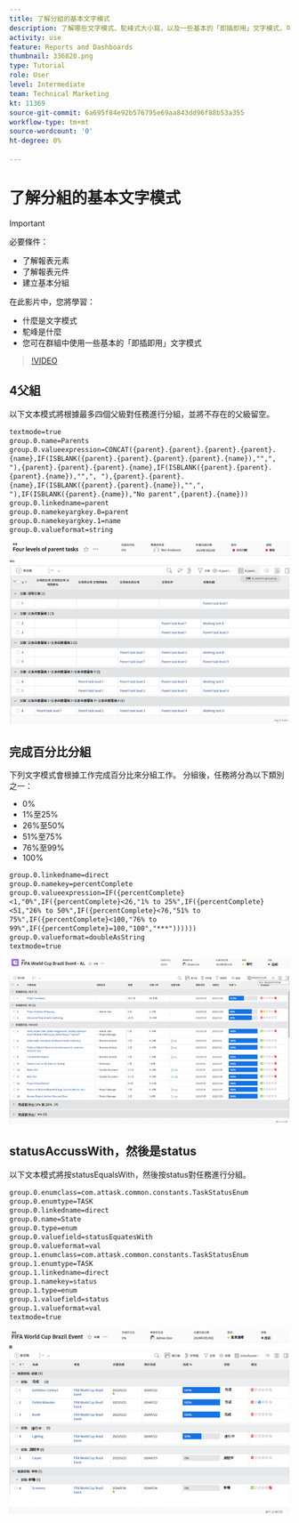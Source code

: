 ```yaml
---
title: 了解分組的基本文字模式
description: 了解哪些文字模式、駝峰式大小寫，以及一些基本的「即插即用」文字模式，可在Workfront的分組中使用。
activity: use
feature: Reports and Dashboards
thumbnail: 336820.png
type: Tutorial
role: User
level: Intermediate
team: Technical Marketing
kt: 11369
source-git-commit: 6a695f84e92b576795e69aa843dd96f88b53a355
workflow-type: tm+mt
source-wordcount: '0'
ht-degree: 0%

---
```



# 了解分組的基本文字模式

>[!IMPORTANT]
>
>必要條件：
>
>* 了解報表元素
>* 了解報表元件
>* 建立基本分組


在此影片中，您將學習：

* 什麼是文字模式
* 駝峰是什麼
* 您可在群組中使用一些基本的「即插即用」文字模式

>[!VIDEO](https://video.tv.adobe.com/v/3410641/?quality=12)

## 4父組

以下文本模式將根據最多四個父級對任務進行分組，並將不存在的父級留空。

```
textmode=true
group.0.name=Parents
group.0.valueexpression=CONCAT({parent}.{parent}.{parent}.{parent}.{name},IF(ISBLANK({parent}.{parent}.{parent}.{parent}.{name}),"",", "),{parent}.{parent}.{parent}.{name},IF(ISBLANK({parent}.{parent}.{parent}.{name}),"",", "),{parent}.{parent}.{name},IF(ISBLANK({parent}.{parent}.{name}),"",", "),IF(ISBLANK({parent}.{name}),"No parent",{parent}.{name}))
group.0.linkedname=parent
group.0.namekeyargkey.0=parent
group.0.namekeyargkey.1=name
group.0.valueformat=string
```

![顯示按4個父項分組的項目任務的螢幕影像](assets/4-parents-grouping.png)


## 完成百分比分組

下列文字模式會根據工作完成百分比來分組工作。 分組後，任務將分為以下類別之一：

* 0%
* 1%至25%
* 26%至50%
* 51%至75%
* 76%至99%
* 100%

```
group.0.linkedname=direct
group.0.namekey=percentComplete
group.0.valueexpression=IF({percentComplete}<1,"0%",IF({percentComplete}<26,"1% to 25%",IF({percentComplete}<51,"26% to 50%",IF({percentComplete}<76,"51% to 75%",IF({percentComplete}<100,"76% to 99%",IF({percentComplete}=100,"100","***"))))))
group.0.valueformat=doubleAsString
textmode=true
```

![顯示依完成百分比分組的專案工作的螢幕影像](assets/percent-complete-grouping.png)

## statusAccussWith，然後是status

以下文本模式將按statusEqualsWith，然後按status對任務進行分組。

```
group.0.enumclass=com.attask.common.constants.TaskStatusEnum
group.0.enumtype=TASK
group.0.linkedname=direct
group.0.name=State
group.0.type=enum
group.0.valuefield=statusEquatesWith
group.0.valueformat=val
group.1.enumclass=com.attask.common.constants.TaskStatusEnum
group.1.enumtype=TASK
group.1.linkedname=direct
group.1.namekey=status
group.1.type=enum
group.1.valuefield=status
group.1.valueformat=val
textmode=true
```

![螢幕影像，顯示依statusEqualsWith分組的專案任務](assets/status-equates-with.png)


